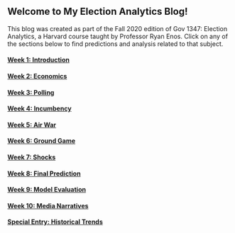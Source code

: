 ## Welcome to My Election Analytics Blog!

This blog was created as part of the Fall 2020 edition of Gov 1347: Election
Analytics, a Harvard course taught by Professor Ryan Enos. Click on any of the
sections below to find predictions and analysis related to that subject.

#### [Week 1: Introduction](posts/post_01_intro.md)
#### [Week 2: Economics](posts/post_02_econ.md)
#### [Week 3: Polling](posts/post_03_polling.md)
#### [Week 4: Incumbency](posts/post_04_incumbency.md)
#### [Week 5: Air War](posts/post_05_air_war.md)
#### [Week 6: Ground Game](posts/post_06_ground_game.md)
#### [Week 7: Shocks](posts/post_07_shocks.md)
#### [Week 8: Final Prediction](posts/post_08_final.md)
#### [Week 9: Model Evaluation](posts/post_09_eval.md)
#### [Week 10: Media Narratives](posts/post_11_narrative.md)
#### [Special Entry: Historical Trends](posts/post_10_trends.md)
